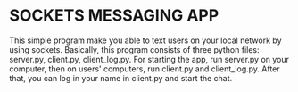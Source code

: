 # SOCKETS MESSAGING APP

This simple program make you able to text users on your local network by using sockets. Basically, this program consists of three python files: server.py, client.py, client_log.py.
For starting the app, run server.py on your computer, then on users' computers, run client.py and client_log.py. After that, you can log in your name in client.py and start the chat.
